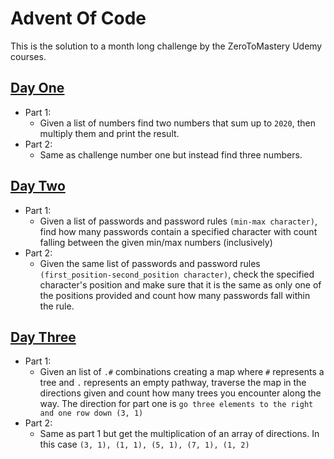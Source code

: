 # Advent Of Code
This is the solution to a month long challenge by the ZeroToMastery Udemy courses.

## [Day One](https://adventofcode.com/2020/day/1)
- Part 1:
  - Given a list of numbers find two numbers that sum up to `2020`, then multiply them and print the result.
- Part 2:
  - Same as challenge number one but instead find three numbers.

## [Day Two](https://adventofcode.com/2020/day/2)
- Part 1:
  - Given a list of passwords and password rules `(min-max character)`, find how many passwords contain a specified character with count falling between the given min/max numbers (inclusively)
- Part 2:
  - Given the same list of passwords and password rules `(first_position-second_position character)`, check the specified character's position and make sure that it is the same as only one of the positions provided and count how many passwords fall within the rule.


## [Day Three](https://adventofcode.com/2020/day/3)
- Part 1:
  - Given an list of `.#` combinations creating a map where `#` represents a tree and `.` represents an empty pathway, traverse the map in the directions given and count how many trees you encounter along the way. The direction for part one is `go three elements to the right and one row down (3, 1)`
- Part 2:
  - Same as part 1 but get the multiplication of an array of directions. In this case `(3, 1), (1, 1), (5, 1), (7, 1), (1, 2)`
